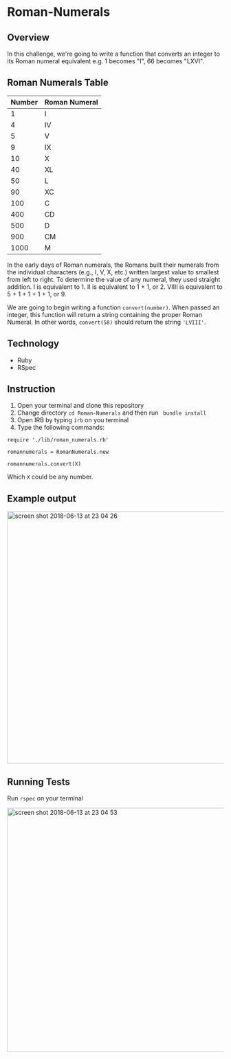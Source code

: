 # Roman-Numerals

## Overview

In this challenge, we're going to write a function that converts an integer to its Roman numeral equivalent e.g. 1 becomes "I", 66 becomes "LXVI".


## Roman Numerals Table

|  Number  | Roman Numeral |
| -------------- | ------------- |
| 1              | I             |
| 4              | IV            |
| 5              | V             |
| 9              | IX            |
| 10             | X             |
| 40             | XL            |
| 50             | L             |
| 90             | XC            |
| 100            | C             |
| 400            | CD            |
| 500            | D             |
| 900            | CM            |
| 1000           | M             |

In the early days of Roman numerals, the Romans built their numerals from the individual characters (e.g., I, V, X, etc.) written largest value to smallest from left to right.  To determine the value of any numeral, they used straight addition.  I is equivalent to 1.  II is equivalent to 1 + 1, or 2.  VIIII is equivalent to 5 + 1 + 1 + 1 + 1, or 9.

We are going to begin writing a function `convert(number)`.  When passed an integer, this function will return a string containing the proper Roman Numeral.  In other words, `convert(58)` should return the string `'LVIII'`.

## Technology
- Ruby
- RSpec

## Instruction

1. Open your terminal and clone this repository
2. Change directory ```cd Roman-Numerals``` and then run  ```
bundle install```
3. Open IRB by typing ```irb``` on you terminal
4. Type the following commands:
```
require './lib/roman_numerals.rb'
```
```
romannumerals = RomanNumerals.new
```
```
romannumerals.convert(X)
```
Which ``` X ``` could be any number.

## Example output

<img width="587" alt="screen shot 2018-06-13 at 23 04 26" src="https://user-images.githubusercontent.com/34063826/41381164-b8312b42-6f5e-11e8-8105-ff75afd15d96.png">

## Running Tests

Run ``` rspec ``` on your terminal

<img width="568" alt="screen shot 2018-06-13 at 23 04 53" src="https://user-images.githubusercontent.com/34063826/41381290-32ab9ede-6f5f-11e8-8348-31e6b13afdd6.png">
